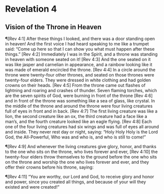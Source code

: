 # Revelation 4

## Vision of the Throne in Heaven
¶[Rev 4:1] After these things I looked, and there was a door standing open in heaven! And the first voice I had heard speaking to me like a trumpet said: “Come up here so that I can show you what must happen after these things.”
[Rev 4:2] Immediately I was in the Spirit, and a throne was standing in heaven with someone seated on it!
[Rev 4:3] And the one seated on it was like jasper and carnelian in appearance, and a rainbow looking like it was made of emerald encircled the throne.
[Rev 4:4] In a circle around the throne were twenty-four other thrones, and seated on those thrones were twenty-four elders. They were dressed in white clothing and had golden crowns on their heads.
[Rev 4:5] From the throne came out flashes of lightning and roaring and crashes of thunder. Seven flaming torches, which are the seven spirits of God, were burning in front of the throne
[Rev 4:6] and in front of the throne was something like a sea of glass, like crystal. In the middle of the throne and around the throne were four living creatures full of eyes in front and in back.
[Rev 4:7] The first living creature was like a lion, the second creature like an ox, the third creature had a face like a man’s, and the fourth creature looked like an eagle flying.
[Rev 4:8] Each one of the four living creatures had six wings and was full of eyes all around and inside. They never rest day or night, saying: “Holy Holy Holy is the Lord God, the All-Powerful, Who was and who is, and who is still to come!”

¶[Rev 4:9] And whenever the living creatures give glory, honor, and thanks to the one who sits on the throne, who lives forever and ever,
[Rev 4:10] the twenty-four elders throw themselves to the ground before the one who sits on the throne and worship the one who lives forever and ever, and they offer their crowns before his throne, saying:

¶[Rev 4:11] “You are worthy, our Lord and God, to receive glory and honor and power, since you created all things, and because of your will they existed and were created!”
